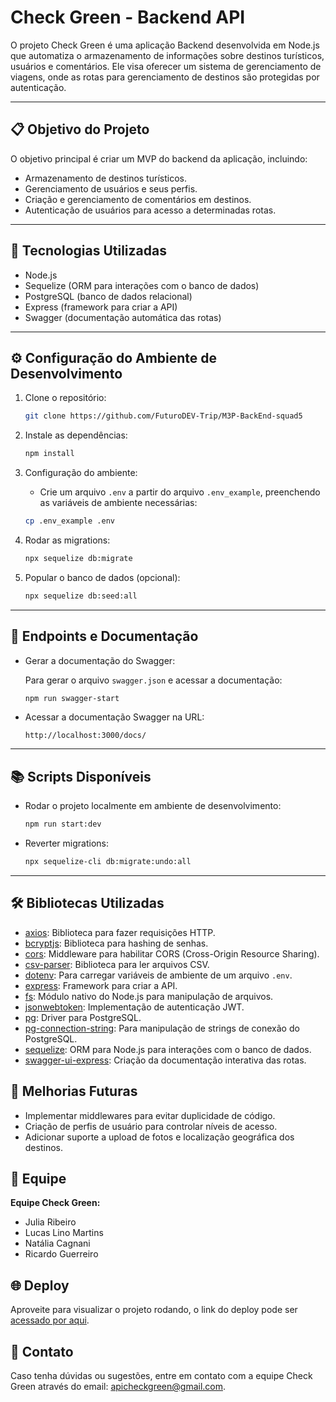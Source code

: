 # Check Green - Backend API

O projeto Check Green é uma aplicação Backend desenvolvida em Node.js que automatiza o armazenamento de informações sobre destinos turísticos, usuários e comentários. Ele visa oferecer um sistema de gerenciamento de viagens, onde as rotas para gerenciamento de destinos são protegidas por autenticação.

---

## 📋 Objetivo do Projeto
O objetivo principal é criar um MVP do backend da aplicação, incluindo:
- Armazenamento de destinos turísticos.
- Gerenciamento de usuários e seus perfis.
- Criação e gerenciamento de comentários em destinos.
- Autenticação de usuários para acesso a determinadas rotas.

---

## 🚀 Tecnologias Utilizadas
- Node.js
- Sequelize (ORM para interações com o banco de dados)
- PostgreSQL (banco de dados relacional)
- Express (framework para criar a API)
- Swagger (documentação automática das rotas)

---

## ⚙️ Configuração do Ambiente de Desenvolvimento
1. Clone o repositório:

    ```bash
    git clone https://github.com/FuturoDEV-Trip/M3P-BackEnd-squad5
    ```

2. Instale as dependências:

    ```bash
    npm install
    ```

3. Configuração do ambiente:
   - Crie um arquivo `.env` a partir do arquivo `.env_example`, preenchendo as variáveis de ambiente necessárias:

    ```bash
    cp .env_example .env
    ```

4. Rodar as migrations:

    ```bash
    npx sequelize db:migrate
    ```

5. Popular o banco de dados (opcional):

    ```bash
    npx sequelize db:seed:all
    ```

---

## 📖 Endpoints e Documentação
- Gerar a documentação do Swagger:

   Para gerar o arquivo `swagger.json` e acessar a documentação:

    ```bash
    npm run swagger-start
    ```

- Acessar a documentação Swagger na URL:

    ```
    http://localhost:3000/docs/
    ```

---

## 📚 Scripts Disponíveis
- Rodar o projeto localmente em ambiente de desenvolvimento:

    ```bash
    npm run start:dev
    ```

- Reverter migrations:

    ```bash
    npx sequelize-cli db:migrate:undo:all
    ```

---

## 🛠️ Bibliotecas Utilizadas
- [axios](https://github.com/axios/axios): Biblioteca para fazer requisições HTTP.
- [bcryptjs](https://github.com/dcodeIO/bcrypt.js): Biblioteca para hashing de senhas.
- [cors](https://github.com/expressjs/cors): Middleware para habilitar CORS (Cross-Origin Resource Sharing).
- [csv-parser](https://github.com/Keyang/node-csv-parser): Biblioteca para ler arquivos CSV.
- [dotenv](https://github.com/motdotla/dotenv): Para carregar variáveis de ambiente de um arquivo `.env`.
- [express](https://expressjs.com/): Framework para criar a API.
- [fs](https://nodejs.org/api/fs.html): Módulo nativo do Node.js para manipulação de arquivos.
- [jsonwebtoken](https://github.com/auth0/node-jsonwebtoken): Implementação de autenticação JWT.
- [pg](https://node-postgres.com/): Driver para PostgreSQL.
- [pg-connection-string](https://github.com/toojoy/pg-connection-string): Para manipulação de strings de conexão do PostgreSQL.
- [sequelize](https://sequelize.org/): ORM para Node.js para interações com o banco de dados.
- [swagger-ui-express](https://github.com/scottie1984/swagger-ui-express): Criação da documentação interativa das rotas.

## 🚧 Melhorias Futuras
- Implementar middlewares para evitar duplicidade de código.
- Criação de perfis de usuário para controlar níveis de acesso.
- Adicionar suporte a upload de fotos e localização geográfica dos destinos.

## 👥 Equipe
**Equipe Check Green:**
- Julia Ribeiro
- Lucas Lino Martins
- Natália Cagnani
- Ricardo Guerreiro

## 🌐 Deploy

Aproveite para visualizar o projeto rodando, o link do deploy pode ser [acessado por aqui](https://m3p-backend-squad5-qb0x.onrender.com/).

## 🔗 Contato

Caso tenha dúvidas ou sugestões, entre em contato com a equipe Check Green através do email: apicheckgreen@gmail.com.